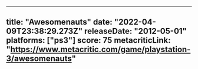 
---
title: "Awesomenauts"
date: "2022-04-09T23:38:29.273Z"
releaseDate: "2012-05-01"
platforms: ["ps3"]
score: 75
metacriticLink: "https://www.metacritic.com/game/playstation-3/awesomenauts"
---
